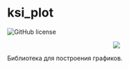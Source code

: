 # ksi_plot
![GitHub license](https://img.shields.io/github/license/Kseen715/ksi_plot)
<p align="center">
  <img src="https://raw.githubusercontent.com/Kseen715/imgs/main/favicon.ico?token=GHSAT0AAAAAABZP3VEEX2RTOIF434CW37Q4Y4TPXMA" />
</p>

Библиотека для построения графиков.
